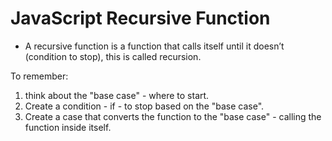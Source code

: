# JavaScript Recursive Function

- A recursive function is a function that calls itself until it doesn’t (condition to stop), this is called recursion.

To remember: 
1. think about the "base case" - where to start.
2. Create a condition - if - to stop based on the "base case".
3. Create a case that converts the function to the "base case" - calling the function inside itself.